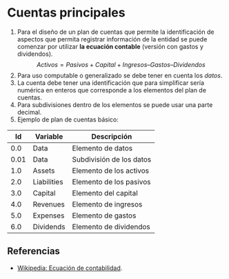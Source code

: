 ﻿# Cuentas principales

1. Para el diseño de un plan de cuentas que permite la identificación de aspectos que permita registrar información de la entidad se puede comenzar por utilizar **la ecuación contable** (versión con gastos y dividendos).
$$ Activos = Pasivos + Capital + Ingresos – Gastos – Dividendos $$
1. Para uso computable o generalizado se debe tener en cuenta los *datos*.
1. La cuenta debe tener una identificación que para simplificar sería numérica en enteros que corresponde a los elementos del plan de cuentas.
1. Para subdivisiones dentro de los elementos se puede usar una parte decimal.
1. Ejemplo de plan de cuentas básico:

| Id | Variable | Descripción |
| -- | -- | -- |
| 0.0 | Data | Elemento de datos |
| 0.01 | Data | Subdivisión de los datos |
| 1.0 | Assets | Elemento de los activos |
| 2.0 | Liabilities | Elemento de los pasivos |
| 3.0 | Capital | Elemento del capital |
| 4.0 | Revenues | Elemento de ingresos |
| 5.0 | Expenses | Elemento de gastos |
| 6.0 | Dividends | Elemento de dividendos |

## Referencias

* [Wikipedia: Ecuación de contabilidad](https://es.wikipedia.org/wiki/Ecuaci%C3%B3n_de_contabilidad).

